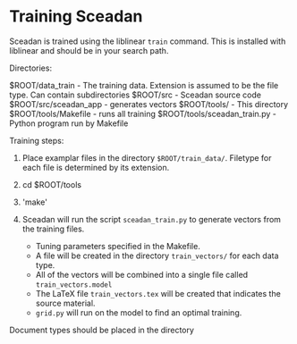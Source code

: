 Training Sceadan
================

Sceadan is trained using the liblinear `train` command. This is
installed with liblinear and should be in your search path. 

Directories:

$ROOT/data_train - The training data. Extension is assumed to be the
                   file type. Can contain subdirectories
$ROOT/src        - Sceadan source code
$ROOT/src/sceadan_app - generates vectors
$ROOT/tools/     - This directory
$ROOT/tools/Makefile - runs all training
$ROOT/tools/sceadan_train.py - Python program run by Makefile

Training steps:

1. Place examplar files in the directory `$ROOT/train_data/`. Filetype for each file is determined by its extension.

2. cd $ROOT/tools

3. 'make'

4. Sceadan will run the script `sceadan_train.py` to generate vectors from the training files.

   - Tuning parameters specified in the Makefile.
   - A file will be created in the directory `train_vectors/` for each data type.
   - All of the vectors will be combined into a single file called `train_vectors.model`
   - The LaTeX file `train_vectors.tex` will be created that indicates the source material.
   - `grid.py` will run on the model to find an optimal training.


Document types should be placed in the directory 